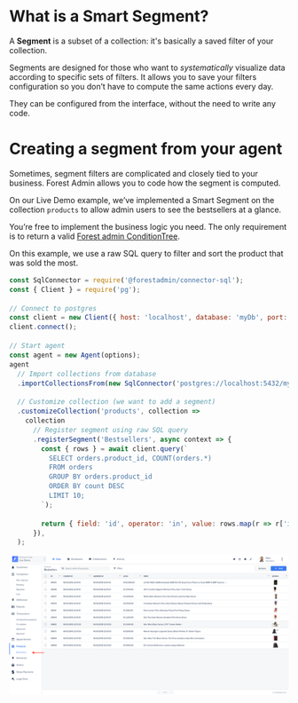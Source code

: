 # What is a Smart Segment?

A **Segment** is a subset of a collection: it's basically a saved filter of your collection.

Segments are designed for those who want to _systematically_ visualize data according to specific sets of filters. It allows you to save your filters configuration so you don’t have to compute the same actions every day.

They can be configured from the interface, without the need to write any code.

# Creating a segment from your agent

Sometimes, segment filters are complicated and closely tied to your business. Forest Admin allows you to code how the segment is computed.

On our Live Demo example, we’ve implemented a Smart Segment on the collection `products` to allow admin users to see the bestsellers at a glance.

You’re free to implement the business logic you need. The only requirement is to return a valid [Forest admin ConditionTree](../connectors/custom/filters-projection.md).

On this example, we use a raw SQL query to filter and sort the product that was sold the most.

```javascript
const SqlConnector = require('@forestadmin/connector-sql');
const { Client } = require('pg');

// Connect to postgres
const client = new Client({ host: 'localhost', database: 'myDb', port: 5432 });
client.connect();

// Start agent
const agent = new Agent(options);
agent
  // Import collections from database
  .importCollectionsFrom(new SqlConnector('postgres://localhost:5432/myDb'))

  // Customize collection (we want to add a segment)
  .customizeCollection('products', collection =>
    collection
      // Register segment using raw SQL query
      .registerSegment('Bestsellers', async context => {
        const { rows } = await client.query(`
          SELECT orders.product_id, COUNT(orders.*)
          FROM orders
          GROUP BY orders.product_id
          ORDER BY count DESC
          LIMIT 10;
        `);

        return { field: 'id', operator: 'in', value: rows.map(r => r['id']) };
      }),
  );
```

![](../assets/screenshot-2019-07-01-17-38-24.png)
